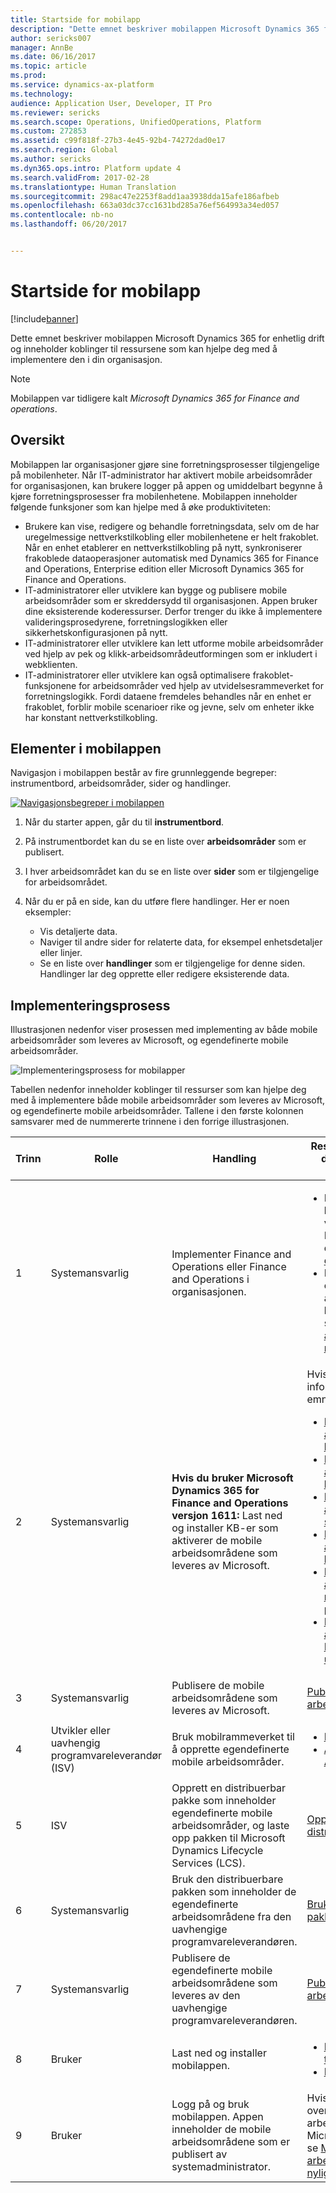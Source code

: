 ```yaml
---
title: Startside for mobilapp
description: "Dette emnet beskriver mobilappen Microsoft Dynamics 365 for enhetlig drift og inneholder koblinger til ressursene som kan hjelpe deg med å implementere den i din organisasjon."
author: sericks007
manager: AnnBe
ms.date: 06/16/2017
ms.topic: article
ms.prod: 
ms.service: dynamics-ax-platform
ms.technology: 
audience: Application User, Developer, IT Pro
ms.reviewer: sericks
ms.search.scope: Operations, UnifiedOperations, Platform
ms.custom: 272853
ms.assetid: c99f818f-27b3-4e45-92b4-74272dad0e17
ms.search.region: Global
ms.author: sericks
ms.dyn365.ops.intro: Platform update 4
ms.search.validFrom: 2017-02-28
ms.translationtype: Human Translation
ms.sourcegitcommit: 298ac47e2253f8add1aa3938dda15afe186afbeb
ms.openlocfilehash: 663a03dc37cc1631bd285a76ef564993a34ed057
ms.contentlocale: nb-no
ms.lasthandoff: 06/20/2017


---
```


# <a name="mobile-app-home-page"></a>Startside for mobilapp

[!include[banner](../includes/banner.md)]

Dette emnet beskriver mobilappen Microsoft Dynamics 365 for enhetlig drift og inneholder koblinger til ressursene som kan hjelpe deg med å implementere den i din organisasjon.

> [!NOTE]
> Mobilappen var tidligere kalt *Microsoft Dynamics 365 for Finance and operations*.

<a name="overview"></a>Oversikt
--------

Mobilappen lar organisasjoner gjøre sine forretningsprosesser tilgjengelige på mobilenheter. Når IT-administrator har aktivert mobile arbeidsområder for organisasjonen, kan brukere logger på appen og umiddelbart begynne å kjøre forretningsprosesser fra mobilenhetene. Mobilappen inneholder følgende funksjoner som kan hjelpe med å øke produktiviteten:

- Brukere kan vise, redigere og behandle forretningsdata, selv om de har uregelmessige nettverkstilkobling eller mobilenhetene er helt frakoblet. Når en enhet etablerer en nettverkstilkobling på nytt, synkroniserer frakoblede dataoperasjoner automatisk med Dynamics 365 for Finance and Operations, Enterprise edition eller Microsoft Dynamics 365 for Finance and Operations.
- IT-administratorer eller utviklere kan bygge og publisere mobile arbeidsområder som er skreddersydd til organisasjonen. Appen bruker dine eksisterende koderessurser. Derfor trenger du ikke å implementere valideringsprosedyrene, forretningslogikken eller sikkerhetskonfigurasjonen på nytt.
- IT-administratorer eller utviklere kan lett utforme mobile arbeidsområder ved hjelp av pek og klikk-arbeidsområdeutformingen som er inkludert i webklienten.
- IT-administratorer eller utviklere kan også optimalisere frakoblet-funksjonene for arbeidsområder ved hjelp av utvidelsesrammeverket for forretningslogikk. Fordi dataene fremdeles behandles når en enhet er frakoblet, forblir mobile scenarioer rike og jevne, selv om enheter ikke har konstant nettverkstilkobling.

## <a name="elements-of-the-mobile-app"></a>Elementer i mobilappen
Navigasjon i mobilappen består av fire grunnleggende begreper: instrumentbord, arbeidsområder, sider og handlinger. 

[![Navigasjonsbegreper i mobilappen](./media/mobilephoneapp1-1024x536.png)](./media/mobilephoneapp1.png)

1. Når du starter appen, går du til **instrumentbord**.
2. På instrumentbordet kan du se en liste over **arbeidsområder** som er publisert.
3. I hver arbeidsområdet kan du se en liste over **sider** som er tilgjengelige for arbeidsområdet.
4. Når du er på en side, kan du utføre flere handlinger. Her er noen eksempler:

    - Vis detaljerte data.
    - Naviger til andre sider for relaterte data, for eksempel enhetsdetaljer eller linjer.
    - Se en liste over **handlinger** som er tilgjengelige for denne siden. Handlinger lar deg opprette eller redigere eksisterende data.

## <a name="implementation-process"></a>Implementeringsprosess
Illustrasjonen nedenfor viser prosessen med implementing av både mobile arbeidsområder som leveres av Microsoft, og egendefinerte mobile arbeidsområder. 

![Implementeringsprosess for mobilapper](./media/Mobile-implementation-process-5.png)

Tabellen nedenfor inneholder koblinger til ressurser som kan hjelpe deg med å implementere både mobile arbeidsområder som leveres av Microsoft, og egendefinerte mobile arbeidsområder. Tallene i den første kolonnen samsvarer med de nummererte trinnene i den forrige illustrasjonen.

<table>
<colgroup>
<col width="25%" />
<col width="25%" />
<col width="25%" />
<col width="25%" />
</colgroup>
<thead>
<tr class="header">
<th>Trinn</th>
<th>Rolle</th>
<th>Handling</th>
<th>Ressurser som hjelper deg med å fullføre handlingen</th>
</tr>
</thead>
<tbody>
<tr class="odd">
<td>1</td>
<td>Systemansvarlig</td>
<td>Implementer Finance and Operations eller Finance and Operations i organisasjonen.</td>
<td><ul><li>Hvis du ennå ikke har distribuert en versjon av Microsoft Dynamics 365, kan du se <a href="../deployment/deploy-demo-environment.md">Distribuere et demomiljø</a>.</li><li>Hvis du vil se en oversikt over mobile arbeidsområder som kan brukes, kan du se <a href="mobile-workspaces-released.md">Mobile arbeidsområder som nylig er utgitt</a>.</li></ul></td>
</tr>
<tr class="even">
<td>2</td>
<td>Systemansvarlig</td>
<td><strong>Hvis du bruker Microsoft Dynamics 365 for Finance and Operations versjon 1611:</strong> Last ned og installer KB-er som aktiverer de mobile arbeidsområdene som leveres av Microsoft.</td>
<td>Hvis du vil ha mer informasjon, se følgende emner:
<ul>

<li><a href="/dynamics365/unified-operations/financials/cost-accounting/cost-controlling-mobile-workspace">Mobile arbeidsområder for kostnadskontroll</a></li>
<li><a href="/dynamics365/unified-operations/supply-chain/inventory/inventory-on-hand-mobile-workspace">Mobilt arbeidsområde for lagerbeholdning</a></li>
<li><a href="/dynamics365/unified-operations/supply-chain/sales-marketing/sales-orders-mobile-workspace">Mobile arbeidsområder for salgsordrer</a></li>
<li><a href="/dynamics365/unified-operations/supply-chain/procurement/vendor-collaboration-mobile-workspace">Mobilt arbeidsområde for leverandørsamarbeid</a></li>
<li><a href="/dynamics365/unified-operations/financials/project-management/project-time-entry-mobile-workspace">Mobilt arbeidsområde for registrering av prosjekttid</a></li>
<li><a href="/dynamics365/unified-operations/financials/expense-management/expense-management-mobile-workspace">Det mobile arbeidsområdet Reiseregning og utlegg</a></li>

</ul></td>
</tr>
<tr class="odd">
<td>3</td>
<td>Systemansvarlig</td>
<td>Publisere de mobile arbeidsområdene som leveres av Microsoft.</td>
<td><a href="publish-mobile-workspace.md">Publisere mobile arbeidsområder</a>
</td>
</tr>
<tr class="even">
<td>4</td>
<td>Utvikler eller uavhengig programvareleverandør (ISV)</td>
<td>Bruk mobilrammeverket til å opprette egendefinerte mobile arbeidsområder.</td>
<td><ul>
<li><a href="mobile-platform.md">Mobilrammeverk</a></li>
<li><a href="http://ax.help.dynamics.com/en/wiki/operations-mobile-workspace-x-apis/">API-er for Arbeidsområde X++</a></li>
</ul></td>
</tr>
<tr class="odd">
<td>5</td>
<td>ISV</td>
<td>Opprett en distribuerbar pakke som inneholder egendefinerte mobile arbeidsområder, og laste opp pakken til Microsoft Dynamics Lifecycle Services (LCS).</td>
<td><a href="../deployment/create-apply-deployable-package.md">Opprette en distribuerbar pakke</a></td>
</tr>
<tr class="even">
<td>6</td>
<td>Systemansvarlig</td>
<td>Bruk den distribuerbare pakken som inneholder de egendefinerte arbeidsområdene fra den uavhengige programvareleverandøren.</td>
<td><a href="../deployment/apply-deployable-package-system.md">Bruke en distribuerbar pakke</a></td>
</tr>
<tr class="odd">
<td>7</td>
<td>Systemansvarlig</td>
<td>Publisere de egendefinerte mobile arbeidsområdene som leveres av den uavhengige programvareleverandøren.</td>
<td><a href="publish-mobile-workspace.md">Publisere mobile arbeidsområder</a></td>
</tr>
<tr class="even">
<td>8</td>
<td>Bruker</td>
<td>Last ned og installer mobilappen.</td>
<td><ul>
<li><a href="https://go.microsoft.com/fwlink/?linkid=850662">For Android-telefoner</a></li>
<li><a href="https://go.microsoft.com/fwlink/?linkid=850663">For iPhone</a></li></ul>
</td>
</tr>
<tr class="odd">
<td>9</td>
<td>Bruker</td>
<td>Logg på og bruk mobilappen. Appen inneholder de mobile arbeidsområdene som er publisert av systemadministrator.</td>
<td>Hvis du vil se en oversikt over mobile arbeidsområder som Microsoft leverer, kan du se <a href="mobile-workspaces-released.md">Mobile arbeidsområder som nylig er utgitt</a>.
</td>
</tr>
</tbody>
</table>

